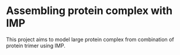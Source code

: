 # Assembling protein complex with IMP
This project aims to model large protein complex from combination of protein trimer using IMP.
